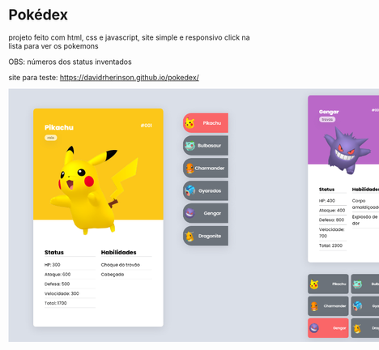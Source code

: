 # Pokédex
projeto feito com html, css e javascript, site simple e responsivo click na lista para ver os pokemons

OBS: números dos status inventados

site para teste: https://davidrherinson.github.io/pokedex/

<div style="display: flex" align="center">
<img src="src/imagens/print-pokemon.png" width="500" height="500"> 
<img src="src/imagens/gengar-print.png" width="500" height="500">
</div>
